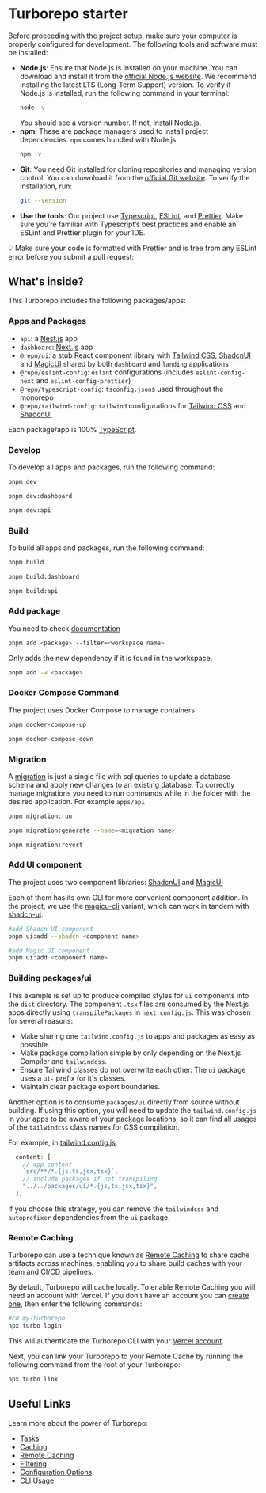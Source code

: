 # Turborepo starter

Before proceeding with the project setup, make sure your computer is properly configured for development. The following tools and software must be installed:

- **Node.js**: Ensure that Node.js is installed on your machine. You can download and install it from the [official Node.js website](https://nodejs.org/). We recommend installing the latest LTS (Long-Term Support) version. To verify if Node.js is installed, run the following command in your terminal:
  ```bash
  node -v
  ```
  You should see a version number. If not, install Node.js.
- **npm**: These are package managers used to install project dependencies. `npm` comes bundled with Node.js
  ```bash
  npm -v
  ```
- **Git**: You need Git installed for cloning repositories and managing version control. You can download it from the [official Git website](https://git-scm.com/). To verify the installation, run:
  ```bash
  git --version
  ```
- **Use the tools**: Our project use [Typescript](https://www.typescriptlang.org/docs), [ESLint](https://eslint.org/docs/user-guide/getting-started), and [Prettier](https://prettier.io/). Make sure you’re familiar with Typescript’s best practices and enable an ESLint and Prettier plugin for your IDE.

💡 Make sure your code is formatted with Prettier and is free from any ESLint error before you submit a pull request:

## What's inside?

This Turborepo includes the following packages/apps:

### Apps and Packages

- `api`: a [Nest.js](https://nestjs.com/) app
- `dashboard`: [Next.js](https://nextjs.org/) app
- `@repo/ui`: a stub React component library with [Tailwind CSS](https://tailwindcss.com/), [ShadcnUI](https://ui.shadcn.com/docs) and [MagicUI](https://magicui.design/docs) shared by both `dashboard` and `landing` applications
- `@repo/eslint-config`: `eslint` configurations (includes `eslint-config-next` and `eslint-config-prettier`)
- `@repo/typescript-config`: `tsconfig.json`s used throughout the monorepo
- `@repo/tailwind-config`: `tailwind` configurations for [Tailwind CSS](https://tailwindcss.com/) and [ShadcnUI](https://ui.shadcn.com/docs)

Each package/app is 100% [TypeScript](https://www.typescriptlang.org/).

### Develop

To develop all apps and packages, run the following command:

```bash
pnpm dev
```

```bash
pnpm dev:dashboard
```

```bash
pnpm dev:api
```

### Build

To build all apps and packages, run the following command:

```bash
pnpm build
```

```bash
pnpm build:dashboard
```

```bash
pnpm build:api
```

### Add package

You need to check [documentation](https://turbo.build/repo/docs/handbook/package-installation)

```bash
pnpm add <package> --filter=<workspace name>
```

Only adds the new dependency if it is found in the workspace.

```bash
pnpm add -w <package>
```

### Docker Compose Command

The project uses Docker Compose to manage containers

```bash
pnpm docker-compose-up
```

```bash
pnpm docker-compose-down
```

### Migration

A [migration](https://orkhan.gitbook.io/typeorm/docs/migration) is just a single file with sql queries to update a database schema and apply new changes to an existing database. To correctly manage migrations you need to run commands while in the folder with the desired application. For example `apps/api`

```bash
pnpm migration:run
```

```bash
pnpm migration:generate --name=<migration name>
```

```bash
pnpm migration:revert
```

### Add UI component

The project uses two component libraries: [ShadcnUI](https://ui.shadcn.com/docs) and [MagicUI](https://magicui.design/docs)

Each of them has its own CLI for more convenient component addition. In the project, we use the [magicu-cli](https://magicui.design/docs/cli) variant, which can work in tandem with [shadcn-ui](https://ui.shadcn.com/docs/cli).

```bash
#add Shadcn UI component
pnpm ui:add --shadcn <component name>
```

```bash
#add Magic UI component
pnpm ui:add <component name>
```

### Building packages/ui

This example is set up to produce compiled styles for `ui` components into the `dist` directory. The component `.tsx` files are consumed by the Next.js apps directly using `transpilePackages` in `next.config.js`. This was chosen for several reasons:

- Make sharing one `tailwind.config.js` to apps and packages as easy as possible.
- Make package compilation simple by only depending on the Next.js Compiler and `tailwindcss`.
- Ensure Tailwind classes do not overwrite each other. The `ui` package uses a `ui-` prefix for it's classes.
- Maintain clear package export boundaries.

Another option is to consume `packages/ui` directly from source without building. If using this option, you will need to update the `tailwind.config.js` in your apps to be aware of your package locations, so it can find all usages of the `tailwindcss` class names for CSS compilation.

For example, in [tailwind.config.js](packages/tailwind-config/tailwind.config.js):

```js
  content: [
    // app content
    `src/**/*.{js,ts,jsx,tsx}`,
    // include packages if not transpiling
    "../../packages/ui/*.{js,ts,jsx,tsx}",
  ],
```

If you choose this strategy, you can remove the `tailwindcss` and `autoprefixer` dependencies from the `ui` package.

### Remote Caching

Turborepo can use a technique known as [Remote Caching](https://turbo.build/repo/docs/core-concepts/remote-caching) to share cache artifacts across machines, enabling you to share build caches with your team and CI/CD pipelines.

By default, Turborepo will cache locally. To enable Remote Caching you will need an account with Vercel. If you don't have an account you can [create one](https://vercel.com/signup), then enter the following commands:

```bash
#cd my-turborepo
npx turbo login
```

This will authenticate the Turborepo CLI with your [Vercel account](https://vercel.com/docs/concepts/personal-accounts/overview).

Next, you can link your Turborepo to your Remote Cache by running the following command from the root of your Turborepo:

```bash
npx turbo link
```

## Useful Links

Learn more about the power of Turborepo:

- [Tasks](https://turbo.build/repo/docs/core-concepts/monorepos/running-tasks)
- [Caching](https://turbo.build/repo/docs/core-concepts/caching)
- [Remote Caching](https://turbo.build/repo/docs/core-concepts/remote-caching)
- [Filtering](https://turbo.build/repo/docs/core-concepts/monorepos/filtering)
- [Configuration Options](https://turbo.build/repo/docs/reference/configuration)
- [CLI Usage](https://turbo.build/repo/docs/reference/command-line-reference)
